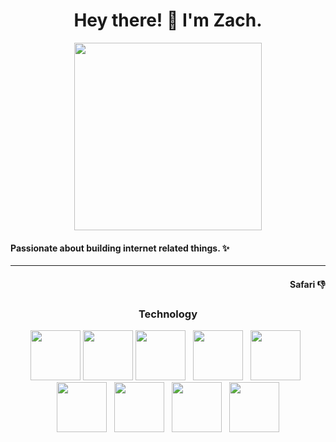 
  <div align='center'>
    <h1> Hey there! &#128075; I'm Zach.</h1>
    <img src='https://media.giphy.com/media/l3vR85PnGsBwu1PFK/giphy.gif' width='300'>
  </div>
  <h4>Passionate about building internet related things. &#10024;</h4>
  <hr />
  <h4 align='right'>Safari &#128078;</h4>
  <h3 align='center'>Technology</h3>
  <div align='center'>
    <img src="https://cdn.jsdelivr.net/gh/devicons/devicon/icons/html5/html5-plain-wordmark.svg" width='80'/>
    <img src="https://cdn.jsdelivr.net/gh/devicons/devicon/icons/css3/css3-plain-wordmark.svg" width='80'/>
    <img src="https://cdn.jsdelivr.net/gh/devicons/devicon/icons/javascript/javascript-original.svg" width='80'/>
    &nbsp;
    <img src="https://cdn.jsdelivr.net/gh/devicons/devicon/icons/npm/npm-original-wordmark.svg" width='80'/>
    &nbsp;
    <img src="https://cdn.jsdelivr.net/gh/devicons/devicon/icons/git/git-plain.svg" width='80'/>
    &nbsp;
    <img src="https://cdn.jsdelivr.net/gh/devicons/devicon/icons/bootstrap/bootstrap-original-wordmark.svg" width='80'/>
    &nbsp;
    <img src="https://cdn.jsdelivr.net/gh/devicons/devicon/icons/jest/jest-plain.svg" width='80'/>
    &nbsp;
    <img src="https://cdn.jsdelivr.net/gh/devicons/devicon/icons/vscode/vscode-original.svg" width='80'/>
    &nbsp;
    <img src="https://cdn.jsdelivr.net/gh/devicons/devicon/icons/figma/figma-original.svg" width='80'/>







  </div>  


<!---
zachmsdev/zachmsdev is a ✨ special ✨ repository because its `README.md` (this file) appears on your GitHub profile.
You can click the Preview link to take a look at your changes.
--->
